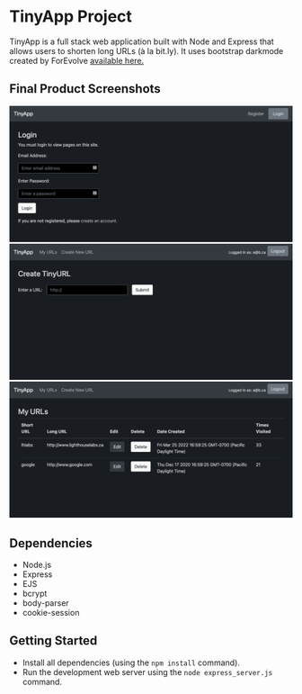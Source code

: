 # TinyApp Project

TinyApp is a full stack web application built with Node and Express that allows users to shorten long URLs (à la bit.ly). It uses bootstrap darkmode created by ForEvolve [available here.](https://github.com/ForEvolve/bootstrap-dark)

## Final Product Screenshots

!["Login Screen"](https://github.com/dustingrof/tinyapp/blob/main/docs/TinyApp-Login.png?raw=true)
!["screenshot description"](https://github.com/dustingrof/tinyapp/blob/main/docs/TinyApp-Create.png?raw=true)
!["screenshot description"](https://github.com/dustingrof/tinyapp/blob/main/docs/TinyApp-URLs.png?raw=true)

## Dependencies

- Node.js
- Express
- EJS
- bcrypt
- body-parser
- cookie-session

## Getting Started

- Install all dependencies (using the `npm install` command).
- Run the development web server using the `node express_server.js` command.
